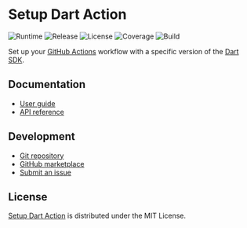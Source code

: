 # Setup Dart Action
![Runtime](https://badgen.net/badge/node/%3E%3D12.19.0/green) ![Release](https://badgen.net/badge/action/v2.4.1/blue) ![License](https://badgen.net/badge/license/MIT/blue) ![Coverage](https://badgen.net/coveralls/c/github/cedx/setup-dart) ![Build](https://badgen.net/github/checks/cedx/setup-dart/main)

Set up your [GitHub Actions](https://github.com/features/actions) workflow with a specific version of the [Dart SDK](https://dart.dev/tools/sdk).

## Documentation
- [User guide](https://docs.belin.io/setup-dart)
- [API reference](https://api.belin.io/setup-dart)

## Development
- [Git repository](https://git.belin.io/cedx/setup-dart)
- [GitHub marketplace](https://github.com/marketplace/actions/setup-dart-action)
- [Submit an issue](https://git.belin.io/cedx/setup-dart/issues)

## License
[Setup Dart Action](https://docs.belin.io/setup-dart) is distributed under the MIT License.
